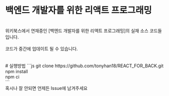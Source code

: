 # 백엔드 개발자를 위한 리액트 프로그래밍
<br>
위키북스에서 연재중인 [백엔드 개발자를 위한 리액트 프로그래밍]의 실재 소스 코드들입니다.<br>
<br>
코드가 중간에 업데이트 될 수 있습니다.<br>
<br>
<br>
# 실행방법
```js
git clone https://github.com/tonyhan18/REACT_FOR_BACK.git<br>
npm install<br>
npm ci<br>
```
<br>
혹시나 잘 안되면 언제든 Issue에 남겨주세요<br>
<br>
<br>
<br>
<br>
